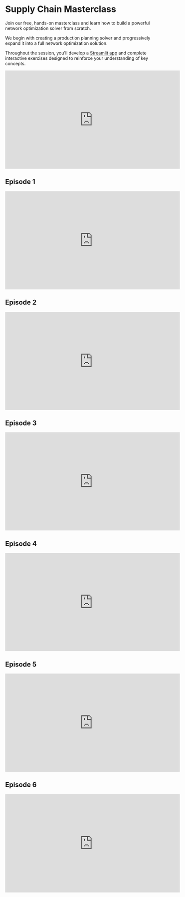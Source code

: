 # Supply Chain Masterclass

Join our free, hands-on masterclass and learn how to build a powerful network optimization solver from scratch.

We begin with creating a production planning solver and progressively expand it into a full network optimization solution.

Throughout the session, you'll develop a [Streamlit app](https://amplopt.streamlit.app/Supply_Chain_Optimization) and complete interactive exercises designed to reinforce your understanding of key concepts.

<iframe width="560" height="315" src="https://www.youtube.com/embed/GgAS2Iw-pvw?si=UKUFHIJCBSvw8VxJ" title="YouTube video player" frameborder="0" allow="accelerometer; autoplay; clipboard-write; encrypted-media; gyroscope; picture-in-picture; web-share" referrerpolicy="strict-origin-when-cross-origin" allowfullscreen></iframe>

## Episode 1

<iframe width="560" height="315" src="https://www.youtube.com/embed/QQscqFHNMtI?si=_Z1zC7ZrgeLLF0MG" title="YouTube video player" frameborder="0" allow="accelerometer; autoplay; clipboard-write; encrypted-media; gyroscope; picture-in-picture; web-share" referrerpolicy="strict-origin-when-cross-origin" allowfullscreen></iframe>

## Episode 2

<iframe width="560" height="315" src="https://www.youtube.com/embed/75sJWG5-Tn8?si=PsNXdQpKPBPx6KGb" title="YouTube video player" frameborder="0" allow="accelerometer; autoplay; clipboard-write; encrypted-media; gyroscope; picture-in-picture; web-share" referrerpolicy="strict-origin-when-cross-origin" allowfullscreen></iframe>

## Episode 3

<iframe width="560" height="315" src="https://www.youtube.com/embed/dVLItBXGJbc?si=iJJEHk-C4ZbwDtzR" title="YouTube video player" frameborder="0" allow="accelerometer; autoplay; clipboard-write; encrypted-media; gyroscope; picture-in-picture; web-share" referrerpolicy="strict-origin-when-cross-origin" allowfullscreen></iframe>

## Episode 4

<iframe width="560" height="315" src="https://www.youtube.com/embed/ZtdAt503YFo?si=5hrnBx8sbaEbtT14" title="YouTube video player" frameborder="0" allow="accelerometer; autoplay; clipboard-write; encrypted-media; gyroscope; picture-in-picture; web-share" referrerpolicy="strict-origin-when-cross-origin" allowfullscreen></iframe>

## Episode 5

<iframe width="560" height="315" src="https://www.youtube.com/embed/YMboTymp6Qc?si=ZgVG8qWUfJfKf13P" title="YouTube video player" frameborder="0" allow="accelerometer; autoplay; clipboard-write; encrypted-media; gyroscope; picture-in-picture; web-share" referrerpolicy="strict-origin-when-cross-origin" allowfullscreen></iframe>

## Episode 6

<iframe width="560" height="315" src="https://www.youtube.com/embed/ehPAqLwebiI?si=0p8-0sg9oZZ4cOLc" title="YouTube video player" frameborder="0" allow="accelerometer; autoplay; clipboard-write; encrypted-media; gyroscope; picture-in-picture; web-share" referrerpolicy="strict-origin-when-cross-origin" allowfullscreen></iframe>
